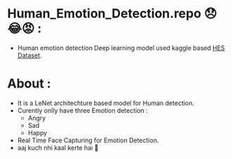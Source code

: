 # Human_Emotion_Detection.repo 😞😂😡 :
- Human emotion detection Deep learning model used kaggle based <a href = https://www.kaggle.com/datasets/muhammadhananasghar/human-emotions-datasethes >HES Dataset</a>.
# About :
- It is a LeNet  architechture based model for Human detection.
- Curently onlly have three Emotion detection :
     - Angry
     - Sad
     - Happy
- Real Time Face Capturing for Emotion Detection.
- aaj kuch nhi kaal kerte hai 🥲
